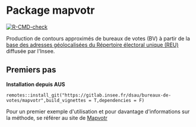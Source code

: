 # Package mapvotr

  <!-- badges: start -->
  [![R-CMD-check](https://github.com/jpramil/mapvotr/actions/workflows/R-CMD-check.yaml/badge.svg)](https://github.com/jpramil/mapvotr/actions/workflows/R-CMD-check.yaml)
  <!-- badges: end -->

Production de contours approximés de bureaux de votes (BV) à partir de la [base des adresses géolocalisées du Répertoire électoral unique (REU)](lien) diffusée par l'Insee.


## Premiers pas 

**Installation depuis AUS**

```
remotes::install_git("https://gitlab.insee.fr/dsau/bureaux-de-votes/mapvotr",build_vignettes = T,dependencies = F)
```

Pour un premier exemple d'utilisation et pour davantage d'informations sur la méthode, se référer au site de [Mapvotr](http://dsau.gitlab-pages.insee.fr/bureaux-de-votes/mapvotr/index.html)






  
 

